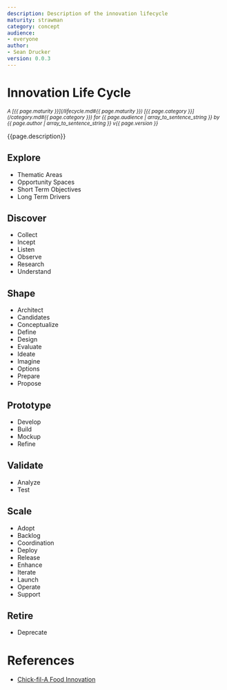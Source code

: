 ```yaml
---
description: Description of the innovation lifecycle
maturity: strawman
category: concept
audience:
- everyone
author: 
- Sean Drucker
version: 0.0.3
---
```


# Innovation Life Cycle
<sup><i>
  A [{{ page.maturity }}](/lifecycle.md#{{ page.maturity }}) 
  [{{ page.category }}](/category.md#{{ page.category }}) 
  for {{ page.audience | array_to_sentence_string }} 
  by {{ page.author | array_to_sentence_string }} v{{ page.version }}
</i></sup>

{{page.description}}

## Explore

- Thematic Areas
- Opportunity Spaces
- Short Term Objectives
- Long Term Drivers

## Discover

- Collect
- Incept
- Listen
- Observe
- Research
- Understand

## Shape

- Architect
- Candidates
- Conceptualize
- Define
- Design
- Evaluate
- Ideate
- Imagine
- Options
- Prepare
- Propose

## Prototype

- Develop
- Build
- Mockup
- Refine

## Validate

- Analyze
- Test

## Scale

- Adopt
- Backlog
- Coordination
- Deploy
- Release
- Enhance
- Iterate
- Launch
- Operate
- Support

## Retire

- Deprecate

# References

- [Chick-fil-A Food Innovation](https://www.businessinsider.com/chick-fil-a-new-menu-items-2019-5#5-launchroll-out-and-stewardship-5)
